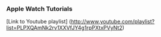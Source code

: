 ### Apple Watch Tutorials

[Link to Youtube playlist] (http://www.youtube.com/playlist?list=PLPXQAmNk2rv1XXVfJY4g1rpPXtxPVyNt2)
